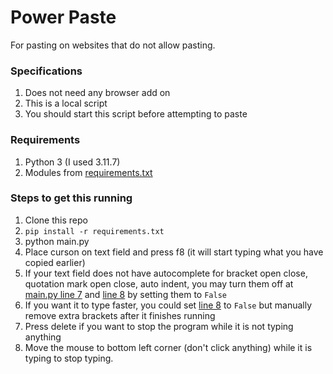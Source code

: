 # Power Paste
For pasting on websites that do not allow pasting.

### Specifications
1. Does not need any browser add on
2. This is a local script
3. You should start this script before attempting to paste

### Requirements
1. Python 3 (I used 3.11.7)
2. Modules from [requirements.txt](requirements.txt)


### Steps to get this running
1. Clone this repo
2. `pip install -r requirements.txt`
3. python main.py
4. Place curson on text field and press f8 (it will start typing what you have copied earlier)
5. If your text field does not have autocomplete for bracket open close, quotation mark open close, auto indent,
   you may turn them off at [main.py line 7](./main.py#L7) and [line 8](./main.py#L8) by setting them to `False`
6. If you want it to type faster, you could  set [line 8](./main.py#L8) to `False` but manually remove extra brackets
   after it finishes running
7. Press delete if you want to stop the program while it is not typing anything
8. Move the mouse to bottom left corner (don't click anything) while it is typing to stop typing.
